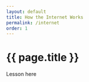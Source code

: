 ```yaml
---
layout: default
title: How the Internet Works
permalink: /internet
order: 1
---
```


# {{ page.title }}

Lesson here